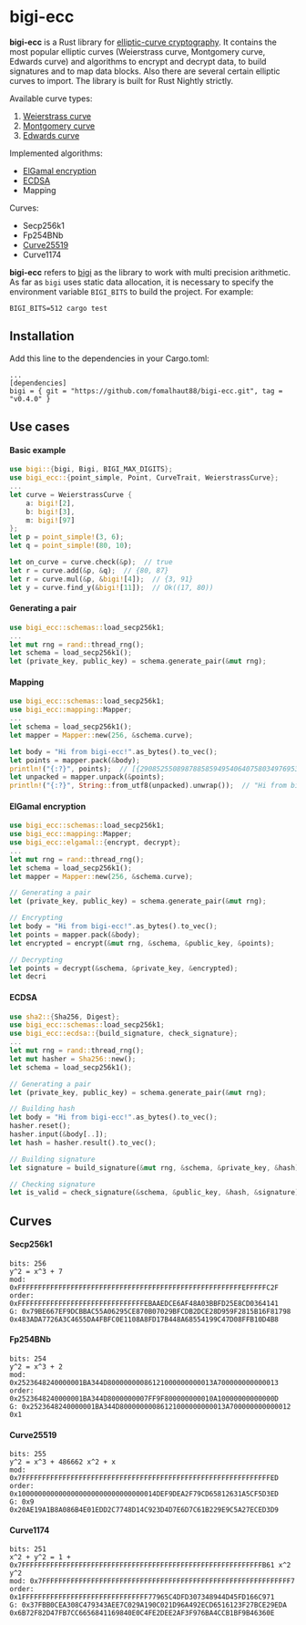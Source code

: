 # bigi-ecc

**bigi-ecc** is a Rust library for [elliptic-curve cryptography](https://en.wikipedia.org/wiki/Elliptic-curve_cryptography). It contains the most popular elliptic curves (Weierstrass curve, Montgomery curve, Edwards curve) and algorithms to encrypt and decrypt data, to build signatures and to map data blocks. Also there are several certain elliptic curves to import. The library is built for Rust Nightly strictly.

Available curve types:

1. [Weierstrass curve](https://en.wikipedia.org/wiki/Elliptic_curve)
2. [Montgomery curve](https://en.wikipedia.org/wiki/Montgomery_curve)
3. [Edwards curve](https://en.wikipedia.org/wiki/Edwards_curve)

Implemented algorithms:

* [ElGamal encryption](https://en.wikipedia.org/wiki/ElGamal_encryption)
* [ECDSA](https://en.wikipedia.org/wiki/Elliptic_Curve_Digital_Signature_Algorithm)
* Mapping

Curves:

* Secp256k1
* Fp254BNb
* [Curve25519](https://en.wikipedia.org/wiki/Curve25519)
* Curve1174

**bigi-ecc** refers to [bigi](https://github.com/fomalhaut88/bigi) as the library to work with multi precision arithmetic. As far as `bigi` uses static data allocation, it is necessary to specify the environment variable `BIGI_BITS` to build the project. For example:

```
BIGI_BITS=512 cargo test
```


## Installation

Add this line to the dependencies in your Cargo.toml:

```
...
[dependencies]
bigi = { git = "https://github.com/fomalhaut88/bigi-ecc.git", tag = "v0.4.0" }
```


## Use cases

#### Basic example

```rust
use bigi::{bigi, Bigi, BIGI_MAX_DIGITS};
use bigi_ecc::{point_simple, Point, CurveTrait, WeierstrassCurve};
...
let curve = WeierstrassCurve {
    a: bigi![2],
    b: bigi![3],
    m: bigi![97]
};
let p = point_simple!(3, 6);
let q = point_simple!(80, 10);

let on_curve = curve.check(&p);  // true
let r = curve.add(&p, &q);  // {80, 87}
let r = curve.mul(&p, &bigi![4]);  // {3, 91}
let y = curve.find_y(&bigi![11]);  // Ok((17, 80))
```

#### Generating a pair

```rust
use bigi_ecc::schemas::load_secp256k1;
...
let mut rng = rand::thread_rng();
let schema = load_secp256k1();
let (private_key, public_key) = schema.generate_pair(&mut rng);
```

#### Mapping

```rust
use bigi_ecc::schemas::load_secp256k1;
use bigi_ecc::mapping::Mapper;
...
let schema = load_secp256k1();
let mapper = Mapper::new(256, &schema.curve);

let body = "Hi from bigi-ecc!".as_bytes().to_vec();
let points = mapper.pack(&body);
println!("{:?}", points);  // [{2908525508987885859495406407580349769533441, 8335874627041260108059297020257180928663710396154551669220515863129038431562}]
let unpacked = mapper.unpack(&points);
println!("{:?}", String::from_utf8(unpacked).unwrap());  // "Hi from bigi-ecc!"
```

#### ElGamal encryption

```rust
use bigi_ecc::schemas::load_secp256k1;
use bigi_ecc::mapping::Mapper;
use bigi_ecc::elgamal::{encrypt, decrypt};
...
let mut rng = rand::thread_rng();
let schema = load_secp256k1();
let mapper = Mapper::new(256, &schema.curve);

// Generating a pair
let (private_key, public_key) = schema.generate_pair(&mut rng);

// Encrypting
let body = "Hi from bigi-ecc!".as_bytes().to_vec();
let points = mapper.pack(&body);
let encrypted = encrypt(&mut rng, &schema, &public_key, &points);

// Decrypting
let points = decrypt(&schema, &private_key, &encrypted);
let decri
```

#### ECDSA

```rust
use sha2::{Sha256, Digest};
use bigi_ecc::schemas::load_secp256k1;
use bigi_ecc::ecdsa::{build_signature, check_signature};
...
let mut rng = rand::thread_rng();
let mut hasher = Sha256::new();
let schema = load_secp256k1();

// Generating a pair
let (private_key, public_key) = schema.generate_pair(&mut rng);

// Building hash
let body = "Hi from bigi-ecc!".as_bytes().to_vec();
hasher.reset();
hasher.input(&body[..]);
let hash = hasher.result().to_vec();

// Building signature
let signature = build_signature(&mut rng, &schema, &private_key, &hash);

// Checking signature
let is_valid = check_signature(&schema, &public_key, &hash, &signature);  // true
```


## Curves

#### Secp256k1

```
bits: 256
y^2 = x^3 + 7
mod: 0xFFFFFFFFFFFFFFFFFFFFFFFFFFFFFFFFFFFFFFFFFFFFFFFFFFFFFFFEFFFFFC2F
order: 0xFFFFFFFFFFFFFFFFFFFFFFFFFFFFFFFEBAAEDCE6AF48A03BBFD25E8CD0364141
G: 0x79BE667EF9DCBBAC55A06295CE870B07029BFCDB2DCE28D959F2815B16F81798 0x483ADA7726A3C4655DA4FBFC0E1108A8FD17B448A68554199C47D08FFB10D4B8
```

#### Fp254BNb

```
bits: 254
y^2 = x^3 + 2
mod: 0x2523648240000001BA344D80000000086121000000000013A700000000000013
order: 0x2523648240000001BA344D8000000007FF9F800000000010A10000000000000D
G: 0x2523648240000001BA344D80000000086121000000000013A700000000000012 0x1
```

#### Curve25519

```
bits: 255
y^2 = x^3 + 486662 x^2 + x
mod: 0x7FFFFFFFFFFFFFFFFFFFFFFFFFFFFFFFFFFFFFFFFFFFFFFFFFFFFFFFFFFFFFED
order: 0x1000000000000000000000000000000014DEF9DEA2F79CD65812631A5CF5D3ED
G: 0x9 0x20AE19A1B8A086B4E01EDD2C7748D14C923D4D7E6D7C61B229E9C5A27ECED3D9
```

#### Curve1174

```
bits: 251
x^2 + y^2 = 1 + 0x7FFFFFFFFFFFFFFFFFFFFFFFFFFFFFFFFFFFFFFFFFFFFFFFFFFFFFFFFFFFB61 x^2 y^2
mod: 0x7FFFFFFFFFFFFFFFFFFFFFFFFFFFFFFFFFFFFFFFFFFFFFFFFFFFFFFFFFFFFF7
order: 0x1FFFFFFFFFFFFFFFFFFFFFFFFFFFFFFF77965C4DFD307348944D45FD166C971
G: 0x37FBB0CEA308C479343AEE7C029A190C021D96A492ECD6516123F27BCE29EDA 0x6B72F82D47FB7CC6656841169840E0C4FE2DEE2AF3F976BA4CCB1BF9B46360E
```
